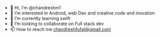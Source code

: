 - 👋 Hi, I’m @chandreshm1
- 👀 I’m interested in Android, web Dev and creative code and inovation
- 🌱 I’m currently learning swift
- 💞️ I’m looking to collaborate on Full stack dev
- 📫 How to reach me chandreshfufal@gmail.com

<!---
chandreshm1/chandreshm1 is a ✨ special ✨ repository because its `README.md` (this file) appears on your GitHub profile.
You can click the Preview link to take a look at your changes.
--->
